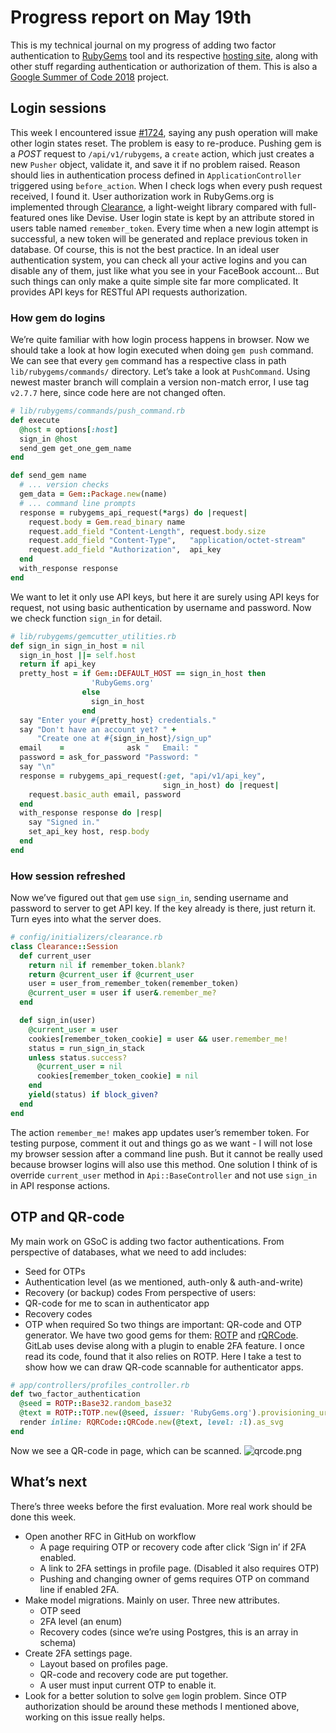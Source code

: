 # Progress report on May 19th
This is my technical journal on my progress of adding two factor authentication to [RubyGems](https://github.com/rubygems/rubygems) tool and its respective [hosting site](https://rubygems.org), along with other stuff regarding authentication or authorization of them. This is also a [Google Summer of Code 2018](https://summerofcode.withgoogle.com) project.
## Login sessions
This week I encountered issue [#1724](https￼://github.com/rubygems/rubygems.org/issues/1724), saying any push operation will make other login states reset. The problem is easy to re-produce. Pushing gem is a _POST_ request to `/api/v1/rubygems`, a `create` action, which just creates a new `Pusher` object, validate it, and save it if no problem raised. Reason should lies in authentication process defined in `ApplicationController` triggered using `before_action`. When I check logs when every push request received, I found it.
User authorization work in RubyGems.org is implemented through [Clearance](https://github.com/thoughtbot/clearance), a light-weight library compared with full-featured ones like Devise. User login state is kept by an attribute stored in users table named `remember_token`. Every time when a new login attempt is successful, a new token will be generated and replace previous token in database.
Of course, this is not the best practice. In an ideal user authentication system, you can check all your active logins and you can disable any of them, just like what you see in your FaceBook account... But such things can only make a quite simple site far more complicated. It provides API keys for RESTful API requests authorization.
### How gem do logins
We’re quite familiar with how login process happens in browser. Now we should take a look at how login executed when doing `gem push` command. We can see that every `gem` command has a respective class in path `lib/rubygems/commands/` directory. Let’s take a look at `PushCommand`. Using newest master branch will complain a version non-match error, I use tag `v2.7.7` here, since code here are not changed often.
```ruby
# lib/rubygems/commands/push_command.rb
def execute
  @host = options[:host]
  sign_in @host
  send_gem get_one_gem_name
end

def send_gem name
  # ... version checks
  gem_data = Gem::Package.new(name)
  # ... command line prompts
  response = rubygems_api_request(*args) do |request|
    request.body = Gem.read_binary name
    request.add_field "Content-Length", request.body.size
    request.add_field "Content-Type",   "application/octet-stream"
    request.add_field "Authorization",  api_key
  end
  with_response response
end
```
We want to let it only use API keys, but here it are surely using API keys for request, not using basic authentication by username and password. Now we check function `sign_in` for detail.
```ruby
# lib/rubygems/gemcutter_utilities.rb
def sign_in sign_in_host = nil
  sign_in_host ||= self.host
  return if api_key
  pretty_host = if Gem::DEFAULT_HOST == sign_in_host then
                  'RubyGems.org'
                else
                  sign_in_host
                end
  say "Enter your #{pretty_host} credentials."
  say "Don't have an account yet? " +
      "Create one at #{sign_in_host}/sign_up"
  email    =              ask "   Email: "
  password = ask_for_password "Password: "
  say "\n"
  response = rubygems_api_request(:get, "api/v1/api_key",
                                  sign_in_host) do |request|
    request.basic_auth email, password
  end
  with_response response do |resp|
    say "Signed in."
    set_api_key host, resp.body
  end
end
```
### How session refreshed
Now we’ve figured out that `gem` use `sign_in`, sending username and password to server to get API key. If the key already is there, just return it. Turn eyes into what the server does.
```ruby
# config/initializers/clearance.rb
class Clearance::Session
  def current_user
    return nil if remember_token.blank?
    return @current_user if @current_user
    user = user_from_remember_token(remember_token)
    @current_user = user if user&.remember_me?
  end

  def sign_in(user)
    @current_user = user
    cookies[remember_token_cookie] = user && user.remember_me!
    status = run_sign_in_stack
    unless status.success?
      @current_user = nil
      cookies[remember_token_cookie] = nil
    end
    yield(status) if block_given?
  end
end
```
The action `remember_me!` makes app updates user’s remember token. For testing purpose, comment it out and things go as we want - I will not lose my browser session after a command line push. But it cannot be really used because browser logins will also use this method. One solution I think of is override `current_user` method in `Api::BaseController` and not use `sign_in` in API response actions.
## OTP and QR-code
My main work on GSoC is adding two factor authentications. From perspective of databases, what we need to add includes:
* Seed for OTPs
* Authentication level (as we mentioned, auth-only & auth-and-write)
* Recovery (or backup) codes
  From perspective of users:
* QR-code for me to scan in authenticator app
* Recovery codes
* OTP when required
  So two things are important: QR-code and OTP generator. We have two good gems for them: [ROTP](https://github.com/mdp/rotp) and [rQRCode](https://github.com/whomwah/rqrcode). GitLab uses devise along with a plugin to enable 2FA feature. I once read its code, found that it also relies on ROTP. Here I take a test to show how we can draw QR-code scannable for authenticator apps.
```ruby
# app/controllers/profiles_controller.rb
def two_factor_authentication
  @seed = ROTP::Base32.random_base32
  @text = ROTP::TOTP.new(@seed, issuer: 'RubyGems.org').provisioning_uri(current_user.email)
  render inline: RQRCode::QRCode.new(@text, level: :l).as_svg
end
```
Now we see a QR-code in page, which can be scanned.
![qrcode.png](https://ecnelises.com/images/rubygems-test-qrcode-show.png)
## What’s next
There’s three weeks before the first evaluation. More real work should be done this week.
* Open another RFC in GitHub on workflow
  * A page requiring OTP or recovery code after click ‘Sign in’ if 2FA enabled.
  * A link to 2FA settings in profile page. (Disabled it also requires OTP)
  * Pushing and changing owner of gems requires OTP on command line if enabled 2FA.
* Make model migrations. Mainly on user. Three new attributes.
  * OTP seed
  * 2FA level (an enum)
  * Recovery codes (since we’re using Postgres, this is an array in schema)
* Create 2FA settings page.
  * Layout based on profiles page.
  * QR-code and recovery code are put together.
  * A user must input current OTP to enable it.
* Look for a better solution to solve `gem` login problem. Since OTP authorization should be around these methods I mentioned above, working on this issue really helps.